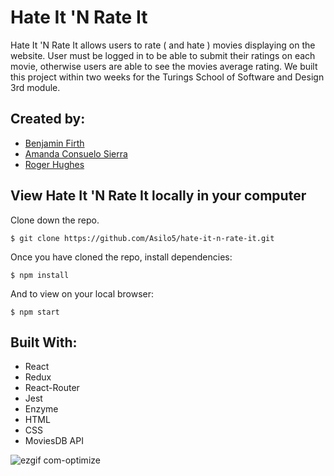 # Hate It 'N Rate It

Hate It 'N Rate It allows users to rate ( and hate ) movies displaying on the website. User must be logged in to be able to submit their ratings on each movie, otherwise users are able to see the movies average rating. We built this project within two weeks for the Turings School of Software and Design 3rd module.

## Created by:

- [Benjamin Firth](https://github.com/benjamin-firth)
- [Amanda Consuelo Sierra](https://github.com/Asilo5)
- [Roger Hughes](https://github.com/RaHughes)

## View Hate It 'N Rate It locally in your computer

Clone down the repo.

``$ git clone https://github.com/Asilo5/hate-it-n-rate-it.git``

Once you have cloned the repo, install dependencies:

``$ npm install``

And to view on your local browser:

``$ npm start``

## Built With:
- React
- Redux
- React-Router
- Jest
- Enzyme
- HTML
- CSS
- MoviesDB API

![ezgif com-optimize](https://user-images.githubusercontent.com/32349614/71938137-b4096e00-316b-11ea-83d0-d3f5e4a447de.gif)


